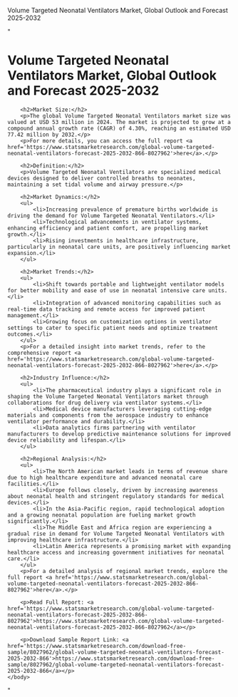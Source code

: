 Volume Targeted Neonatal Ventilators Market, Global Outlook and Forecast 2025-2032

"<html>
    <body>
        <h1>Volume Targeted Neonatal Ventilators Market, Global Outlook and Forecast 2025-2032</h1>
        
        <h2>Market Size:</h2>
        <p>The global Volume Targeted Neonatal Ventilators market size was valued at USD 53 million in 2024. The market is projected to grow at a compound annual growth rate (CAGR) of 4.30%, reaching an estimated USD 77.42 million by 2032.</p>
        <p>For more details, you can access the full report <a href='https://www.statsmarketresearch.com/global-volume-targeted-neonatal-ventilators-forecast-2025-2032-866-8027962'>here</a>.</p>
        
        <h2>Definition:</h2>
        <p>Volume Targeted Neonatal Ventilators are specialized medical devices designed to deliver controlled breaths to neonates, maintaining a set tidal volume and airway pressure.</p>
        
        <h2>Market Dynamics:</h2>
        <ul>
            <li>Increasing prevalence of premature births worldwide is driving the demand for Volume Targeted Neonatal Ventilators.</li>
            <li>Technological advancements in ventilator systems, enhancing efficiency and patient comfort, are propelling market growth.</li>
            <li>Rising investments in healthcare infrastructure, particularly in neonatal care units, are positively influencing market expansion.</li>
        </ul>
        
        <h2>Market Trends:</h2>
        <ul>
            <li>Shift towards portable and lightweight ventilator models for better mobility and ease of use in neonatal intensive care units.</li>
            <li>Integration of advanced monitoring capabilities such as real-time data tracking and remote access for improved patient management.</li>
            <li>Growing focus on customization options in ventilator settings to cater to specific patient needs and optimize treatment outcomes.</li>
        </ul>
        <p>For a detailed insight into market trends, refer to the comprehensive report <a href='https://www.statsmarketresearch.com/global-volume-targeted-neonatal-ventilators-forecast-2025-2032-866-8027962'>here</a>.</p>
        
        <h2>Industry Influence:</h2>
        <ul>
            <li>The pharmaceutical industry plays a significant role in shaping the Volume Targeted Neonatal Ventilators market through collaborations for drug delivery via ventilator systems.</li>
            <li>Medical device manufacturers leveraging cutting-edge materials and components from the aerospace industry to enhance ventilator performance and durability.</li>
            <li>Data analytics firms partnering with ventilator manufacturers to develop predictive maintenance solutions for improved device reliability and lifespan.</li>
        </ul>
        
        <h2>Regional Analysis:</h2>
        <ul>
            <li>The North American market leads in terms of revenue share due to high healthcare expenditure and advanced neonatal care facilities.</li>
            <li>Europe follows closely, driven by increasing awareness about neonatal health and stringent regulatory standards for medical devices.</li>
            <li>In the Asia-Pacific region, rapid technological adoption and a growing neonatal population are fueling market growth significantly.</li>
            <li>The Middle East and Africa region are experiencing a gradual rise in demand for Volume Targeted Neonatal Ventilators with improving healthcare infrastructure.</li>
            <li>Latin America represents a promising market with expanding healthcare access and increasing government initiatives for neonatal care.</li>
        </ul>
        <p>For a detailed analysis of regional market trends, explore the full report <a href='https://www.statsmarketresearch.com/global-volume-targeted-neonatal-ventilators-forecast-2025-2032-866-8027962'>here</a>.</p>

        <p>Read Full Report: <a href='https://www.statsmarketresearch.com/global-volume-targeted-neonatal-ventilators-forecast-2025-2032-866-8027962'>https://www.statsmarketresearch.com/global-volume-targeted-neonatal-ventilators-forecast-2025-2032-866-8027962</a></p>
        
        <p>Download Sample Report Link: <a href='https://www.statsmarketresearch.com/download-free-sample/8027962/global-volume-targeted-neonatal-ventilators-forecast-2025-2032-866'>https://www.statsmarketresearch.com/download-free-sample/8027962/global-volume-targeted-neonatal-ventilators-forecast-2025-2032-866</a></p>
    </body>
</html>"
